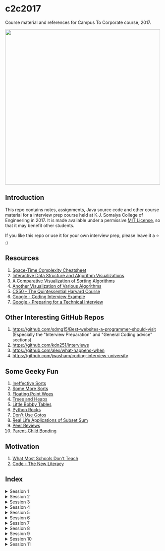 # c2c2017

Course material and references for Campus To Corporate course, 2017.

<img src="https://github.com/havanagrawal/c2c2017/blob/master/RubberDucks.jpg" width="500" height="500"></a>

## Introduction

This repo contains notes, assignments, Java source code and other course material for a interview prep course held at K.J. Somaiya College of Engineering in 2017. It is made available under a permissive [MIT License](./LICENSE), so that it may benefit other students.

If you like this repo or use it for your own interview prep, please leave it a :star: :)

## Resources

1. [Space-Time Complexity Cheatsheet](http://bigocheatsheet.com/)
2. [Interactive Data Structure and Algorithm Visualizations](https://visualgo.net/en)
3. [A Comparative Visualization of Sorting Algorithms](https://www.toptal.com/developers/sorting-algorithms/)
4. [Another Visualization of Various Algorithms](http://algo-visualizer.jasonpark.me)
5. [CS50 - The Quintessential Harvard Course](https://www.youtube.com/user/cs50tv)
6. [Google - Coding Interview Example](https://www.youtube.com/watch?v=XKu_SEDAykw)
7. [Google - Preparing for a Technical Interview](https://www.youtube.com/watch?v=ko-KkSmp-Lk)

## Other Interesting GitHub Repos

1. https://github.com/sdmg15/Best-websites-a-programmer-should-visit (Especially the "Interview Preparation" and "General Coding advice" sections)
2. https://github.com/kdn251/interviews
3. https://github.com/alex/what-happens-when
4. https://github.com/jwasham/coding-interview-university

## Some Geeky Fun

1. [Ineffective Sorts](https://xkcd.com/1185/)
2. [Some More Sorts](https://threepanel.com/t/cube-drone/18/159)
3. [Floating Point Woes](http://www.smbc-comics.com/?id=2999)
4. [Trees and Heaps](https://xkcd.com/835/)
5. [Little Bobby Tables](https://xkcd.com/327/)
6. [Python Rocks](https://xkcd.com/353/)
7. [Don't Use Gotos](https://xkcd.com/292/)
8. [Real Life Applications of Subset Sum](https://xkcd.com/287/)
9. [Peer Reviews](https://xkcd.com/1513/)
10. [Parent-Child Bonding](https://xkcd.com/1188/)

## Motivation

1. [What Most Schools Don't Teach](https://www.youtube.com/watch?v=nKIu9yen5nc)
2. [Code - The New Literacy](https://www.youtube.com/watch?v=MwLXrN0Yguk)

## Index

<details>
<summary>Session 1</summary>

1. [Session 1](Session01%20-%20Introduction)
    1. [Intro to Java](Session01%20-%20Introduction#intro)
        1. [What is Java](Session01%20-%20Introduction#what-is-java)
        2. [Flavors of Java](Session01%20-%20Introduction#flavors)
        3. [Compilation of a Java file](Session01%20-%20Introduction#compilation)
        4. [Naming Conventions](Session01%20-%20Introduction#conventions)
        5. [Hello, World](Session01%20-%20Introduction#hello)
        6. [Primitive Data Types](Session01%20-%20Introduction#primitives)
    2. [Some Real Coding](Session01%20-%20Introduction#some-real-coding)
        1. [Conditionals](Session01%20-%20Introduction#conditionals)
        2. [Conditionals practice](Session01%20-%20Introduction#conditionals-practice)
        3. [Loops](Session01%20-%20Introduction#loops)
        4. [Loop practice](Session01%20-%20Introduction#loop-practice)
    3. [Assignments](Session01%20-%20Introduction#assignments)
        1. [HackerRank](Session01%20-%20Introduction#hackerrank)
        2. [Miscellaneous](Session01%20-%20Introduction#miscellaneous)
</details>

<details>
<summary>Session 2</summary>

1. [Session 2](Session02%20-%20Arrays%2C%20Functions)
    1. [Revision](Session02%20-%20Arrays%2C%20Functions#revision)
    2. [Arrays](Session02%20-%20Arrays%2C%20Functions#arrays)
        1. [Declaration, Intialization and Use](Session02%20-%20Arrays%2C%20Functions#array-intro)
        2. [Iteration](Session02%20-%20Arrays%2C%20Functions#array-iteration)
        3. [Array Practice](Session02%20-%20Arrays%2C%20Functions#array-practice)
    2. [Functions](Session02%20-%20Arrays%2C%20Functions#functions)
        1. [Basic Syntax](Session02%20-%20Arrays%2C%20Functions#function-syntax)
        2. [Recursion](Session02%20-%20Arrays%2C%20Functions#function-recursion)
    3. [Memoization](Session02%20-%20Arrays%2C%20Functions#memoization)
    4. [VarArgs](Session02%20-%20Arrays%2C%20Functions#varargs)
    5. [2D Arrays](Session02%20-%20Arrays%2C%20Functions#2d-arrays)
    6. [Assignments](Session02%20-%20Arrays%2C%20Functions#assignments)
    	1. [HackerRank](Session02%20-%20Arrays%2C%20Functions#hackerrank)
    	2. [Miscellaneous](Session02%20-%20Arrays%2C%20Functions#miscellaneous)
    7. [Test](Session02%20-%20Arrays%2C%20Functions#test)

</details>

<details>
<summary>Session 3</summary>

1. [Session 3](Session03%20-%20Classes%2C%20Fn%20Overloading)
    1. [Function Overloading](Session03%20-%20Classes%2C%20Fn%20Overloading#function-overload)
    2. [Classes](Session03%20-%20Classes%2C%20Fn%20Overloading#classes)
        1. [Constructors](Session03%20-%20Classes%2C%20Fn%20Overloading#class-constructor)
        2. [Instance Variables](Session03%20-%20Classes%2C%20Fn%20Overloading#class-instance-var)
        3. [Instance Methods](Session03%20-%20Classes%2C%20Fn%20Overloading#class-instance-method)
    	4. [Static Methods and Instances](Session03%20-%20Classes%2C%20Fn%20Overloading#class-static)
    	5. [Practice](Session03%20-%20Classes%2C%20Fn%20Overloading#class-practice)
    	6. [The final modifier](Session03%20-%20Classes%2C%20Fn%20Overloading#class-final)
    2. [The String class](Session03%20-%20Classes%2C%20Fn%20Overloading#string)
    3. [Assignments](Session03%20-%20Classes%2C%20Fn%20Overloading#assignments)
        1. [HackerRank](Session03%20-%20Classes%2C%20Fn%20Overloading#hackerrank)
        2. [Miscellaneous](Session03%20-%20Classes%2C%20Fn%20Overloading#miscellaneous)
    4. [Test](Session03%20-%20Classes%2C%20Fn%20Overloading#test)

</details>

<details>
<summary>Session 4</summary>    

1. [Session 4](Session04%20-%20Stack%2C%20Heap%2C%20Sorting)
    1. [Revision](Session04%20-%20Stack%2C%20Heap%2C%20Sorting#session3-revise)
    2. [Initializer Blocks](Session04%20-%20Stack%2C%20Heap%2C%20Sorting#initializer)
        1. [Instance Initializer Block](Session04%20-%20Stack%2C%20Heap%2C%20Sorting#instance-initializer)
        2. [Static Initializer Block](Session04%20-%20Stack%2C%20Heap%2C%20Sorting#static-initializer)
    3. [Call Stack](Session04%20-%20Stack%2C%20Heap%2C%20Sorting#call-stack)
    4. [Object Heap](Session04%20-%20Stack%2C%20Heap%2C%20Sorting#object-heap)
    5. [Some Traps and Pitfalls](Session04%20-%20Stack%2C%20Heap%2C%20Sorting#traps)
    6. [Recursion And Memoization Practice](Session04%20-%20Stack%2C%20Heap%2C%20Sorting#recursion)
    7. [BufferedReader - The Faster Way Of Accepting Input](Session04%20-%20Stack%2C%20Heap%2C%20Sorting#buffered-reader)
    8. [Sorting - A High Level Perspective](Session04%20-%20Stack%2C%20Heap%2C%20Sorting#sorting)
    9. [Assignments](Session04%20-%20Stack%2C%20Heap%2C%20Sorting#assignments)
        1. [HackerRank](Session04%20-%20Stack%2C%20Heap%2C%20Sorting#hackerrank)
        2. [Miscellaneous](Session04%20-%20Stack%2C%20Heap%2C%20Sorting#miscellaneous)
    10. [Test](Session04%20-%20Stack%2C%20Heap%2C%20Sorting#test)

</details>

<details>
<summary>Session 5</summary>    

1. [Session 5](Session05%20-%20Inheritance%2C%20Overriding)
    1. [Call By Value / Call By Copy Of Reference](Session05%20-%20Inheritance%2C%20Overriding#parameter-passing)
    2. [The `this` keyword](Session05%20-%20Inheritance%2C%20Overriding#this-keyword)
    3. [Inheritance](Session05%20-%20Inheritance%2C%20Overriding#inheritance)
        1. [Inheritance Models](Session05%20-%20Inheritance%2C%20Overriding#inheritance-models)
        2. [Access Modifiers](Session05%20-%20Inheritance%2C%20Overriding#access-modifiers)
    	3. [The `extends` keyword](Session05%20-%20Inheritance%2C%20Overriding#extends-keyword)
    	4. [The Point Example](Session05%20-%20Inheritance%2C%20Overriding#point-example)
    4. [Overriding](Session05%20-%20Inheritance%2C%20Overriding#overriding)
    5. [Abstract Data Structures - an Overview](Session05%20-%20Inheritance%2C%20Overriding#ads)
    6. [Assignments](Session05%20-%20Inheritance%2C%20Overriding#assignments)
        1. [HackerRank](Session05%20-%20Inheritance%2C%20Overriding#hackerrank)
        2. [Miscellaneous](Session05%20-%20Inheritance%2C%20Overriding#miscellaneous)
    7. [Test](Session05%20-%20Inheritance%2C%20Overriding#test)

</details>

<details>
<summary>Session 6</summary>    

1. [Session 6](Session06%20-%20Abstract%20Classes%2C%20Interfaces)
    1. [RapidFire Revision](Session06%20-%20Abstract%20Classes%2C%20Interfaces#rapid-revision)
    2. [The `final` modifier (again)](Session06%20-%20Abstract%20Classes%2C%20Interfaces#final-modifier)
    3. [The `this` keyword (again)](Session06%20-%20Abstract%20Classes%2C%20Interfaces#this-keyword)
    4. [The `super` keyword (again)](Session06%20-%20Abstract%20Classes%2C%20Interfaces#super-keyword)
    5. [Abstract Classes](Session06%20-%20Abstract%20Classes%2C%20Interfaces#abstract-classes)
    6. [Interfaces](Session06%20-%20Abstract%20Classes%2C%20Interfaces#interfaces)
    7. [Dynamic Method Dispatch](Session06%20-%20Abstract%20Classes%2C%20Interfaces#dynamic-method-dispatch)
    8. [Order of Instance Variable Initialization](Session06%20-%20Abstract%20Classes%2C%20Interfaces#instance-initialization-order)
    6. [Assignments](Session06%20-%20Abstract%20Classes%2C%20Interfaces#assignments)
        1. [HackerRank](Session06%20-%20Abstract%20Classes%2C%20Interfaces#hackerrank)
        2. [Miscellaneous](Session06%20-%20Abstract%20Classes%2C%20Interfaces#miscellaneous)

</details>

<details>
<summary>Session 7</summary>        

1. [Session 7](Session07%20-%20Linked%20Lists%2C%20Sorting)
    1. [Linked Lists](Session07%20-%20Linked%20Lists%2C%20Sorting#linked-list)
    2. [Sorting](Session07%20-%20Linked%20Lists%2C%20Sorting#sorting)
    3. [Assignments](Session07%20-%20Linked%20Lists%2C%20Sorting#assignments)
        1. [HackerRank](Session07%20-%20Linked%20Lists%2C%20Sorting#hackerrank)
        2. [Miscellaneous](Session07%20-%20Linked%20Lists%2C%20Sorting#miscellaneous)

</details>

<details>
<summary>Session 8</summary>        

1. [Session 8](Session08%20-%20Collections%2C%20Trees)
    1. [The Collections Framework - Part I](Session08%20-%20Collections%2C%20Trees#cfw)
        1. [The Collection Hierarchy](Session08%20-%20Collections%2C%20Trees#hierarchy)
        2. [Lists, Queues and Sets](Session08%20-%20Collections%2C%20Trees#list-queue-set)
        3. [Problems](Session08%20-%20Collections%2C%20Trees#cfwproblems)
    2. [Trees](Session08%20-%20Collections%2C%20Trees#trees)
        1. [Binary Trees](Session08%20-%20Collections%2C%20Trees#binary-trees)
        2. [Binary Search Trees](Session08%20-%20Collections%2C%20Trees#bst)
    3. [Assignments](Session08%20-%20Collections%2C%20Trees#assignments)
        1. [HackerRank](Session08%20-%20Collections%2C%20Trees#hackerrank)
        2. [Miscellaneous](Session08%20-%20Collections%2C%20Trees#miscellaneous)

</details>

<details>
<summary>Session 9</summary>        

1. [Session 9](Session09%20-%20Maps%2C%20Graphs)
    1. [The Object Class, `equals` and `hashCode`](Session09%20-%20Maps%2C%20Graphs#object)
    2. [The Collections Framework - Part II](Session09%20-%20Maps%2C%20Graphs#cfw)
        1. [Maps!](Session09%20-%20Maps%2C%20Graphs#maps)
        2. [Problems](Session09%20-%20Maps%2C%20Graphs#cfwproblems)
    3. [Graphs](Session09%20-%20Maps%2C%20Graphs#graphs)
        1. [Applications](Session09%20-%20Maps%2C%20Graphs#applications)
        2. [Classification](Session09%20-%20Maps%2C%20Graphs#classification)
        3. [Representation](Session09%20-%20Maps%2C%20Graphs#representation)
        4. [Terminology](Session09%20-%20Maps%2C%20Graphs#terminology)
        5. [Traversals and Algorithms](Session09%20-%20Maps%2C%20Graphs#traversals)
        6. [Problems](Session09%20-%20Maps%2C%20Graphs#problems)
        7. [An Extensive List of Graph Topics](Session09%20-%20Maps%2C%20Graphs#gfg-graphs)
    4. [Assignments](Session09%20-%20Maps%2C%20Graphs#assignments)
        1. [HackerRank](Session09%20-%20Maps%2C%20Graphs#hackerrank)
        2. [Miscellaneous](Session09%20-%20Maps%2C%20Graphs#miscellaneous)

</details>

<details>
<summary>Session 10</summary>        

1. [Session 10](Session10%20-%20Exception%20Handling)
    1. [Exception Handling](Session10%20-%20Exception%20Handling#exceptions)
        1. [The Exception Hierarchy](Session10%20-%20Exception%20Handling#hierarchy)
        2. [Checked and Unchecked Exceptions](Session10%20-%20Exception%20Handling#checked-unchecked)
        3. [`throw` and `throws`](Session10%20-%20Exception%20Handling#throw-throws)
        4. [try-catch-finally](Session10%20-%20Exception%20Handling#tcf)
        5. [Variants of try-catch-finally](Session10%20-%20Exception%20Handling#tcf-variants)
        6. [Call Stack propagation](Session10%20-%20Exception%20Handling#propagation)
        7. [Some "Exceptional" Cases](Session10%20-%20Exception%20Handling#tcf-cases)
    2. [Garbage Collection](Session10%20-%20Exception%20Handling#gc)
        1. [The Garbage Collector](Session10%20-%20Exception%20Handling#gc-core)
        2. [The `finalize` method](Session10%20-%20Exception%20Handling#finalize)
    3. [Assignments](Session10%20-%20Exception%20Handling#assignments)
        1. [HackerRank](Session10%20-%20Exception%20Handling#hackerrank)
        2. [Miscellaneous](Session10%20-%20Exception%20Handling#miscellaneous)

</details>

<details>
<summary>Session 11</summary>        

1. [Session 11](Session11%20-%20StuffWeLeftOut)
    1. [Data Structures and Algorithms](Session11%20-%20StuffWeLeftOut#dsa)
        1. [Heaps](Session11%20-%20StuffWeLeftOut#heaps)
        2. [Self Balancing Trees](Session11%20-%20StuffWeLeftOut#sbt)
    2. [Java](Session11%20-%20StuffWeLeftOut#java)
        1. [Enums](Session11%20-%20StuffWeLeftOut#enums)
        1. [Packages](Session11%20-%20StuffWeLeftOut#packages)
        1. [Immutable Classes](Session11%20-%20StuffWeLeftOut#immutable)
        1. [Multi-Threading](Session11%20-%20StuffWeLeftOut#threading)
        1. [Nested Classes](Session11%20-%20StuffWeLeftOut#nested-class)

</details>
